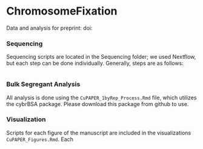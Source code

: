 # ChromosomeFixation
 
Data and analysis for preprint: doi:

### Sequencing
Sequencing scripts are located in the Sequencing folder; we used Nextflow, but each step can be done individually. Generally, steps are as follows:

```

```

### Bulk Segregant Analysis
All analysis is done using the `CuPAPER_1byRep_Process.Rmd` file, which utilizes the cybrBSA package. Please download this package from github to use.

### Visualization
Scripts for each figure of the manuscript are included in the visualizations `CuPAPER_Figures.Rmd`. Each 

